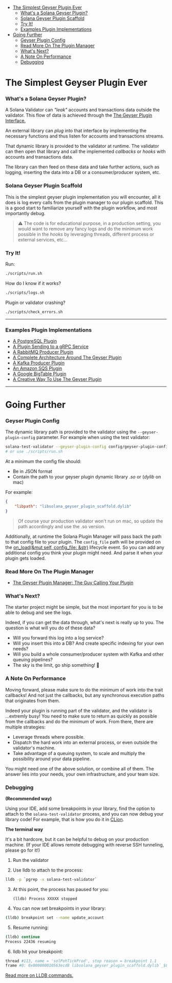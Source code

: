 - [The Simplest Geyser Plugin Ever](#the-simplest-geyser-plugin-ever)
    - [What's a Solana Geyser Plugin?](#whats-a-solana-geyser-plugin)
    - [Solana Geyser Plugin Scaffold](#solana-geyser-plugin-scaffold)
    - [Try It!](#try-it)
    - [Examples Plugin Implementations](#examples-plugin-implementations)
- [Going Further](#going-further)
    - [Geyser Plugin Config](#geyser-plugin-config)
    - [Read More On The Plugin Manager](#read-more-on-the-plugin-manager)
    - [What's Next?](#whats-next)
    - [A Note On Performance](#a-note-on-performance)
    - [Debugging](#debugging)

# The Simplest Geyser Plugin Ever

### What's a Solana Geyser Plugin?
A Solana Validator can _"leak"_ accounts and transactions data outside the validator.
This flow of data is achieved through the [The Geyser Plugin Interface.](https://docs.rs/solana-geyser-plugin-interface/latest/solana_geyser_plugin_interface/geyser_plugin_interface/trait.GeyserPlugin.html)

An external library can _plug_ into that interface by implementing the necessary functions and thus listen for accounts and transactions streams.

That dynamic library is provided to the validator at runtime. The validator can then open that library and call the implemented _callbacks_ or _hooks_ with accounts and transactions data.

The library can then feed on these data and take further actions, such as logging, inserting the data into a DB or a consumer/producer system, etc.

### Solana Geyser Plugin Scaffold
This is the simplest geyser plugin implementation you will encounter, all it does is log every calls from the plugin manager to our plugin scaffold.
This is a good start to familiarize yourself with the plugin workflow, and most importantly debug.

> ⚠️ The code is for educational purpose, in a production setting, you would want to remove any fancy logs and do the minimum work possible in the _hooks_ by leveraging threads, different process or external services, etc...

### Try It!

Run:
```bash
./scripts/run.sh
```

How do I know if it works?
```bash
./scripts/logs.sh
```

Plugin or validator crashing?
```bash
./scripts/check_errors.sh
```

---

### Examples Plugin Implementations
- [A PostgreSQL Plugin](https://github.com/solana-labs/solana-accountsdb-plugin-postgres)
- [A Plugin Sending to a gRPC Service](https://github.com/ckamm/solana-accountsdb-connector)
- [A RabbitMQ Producer Plugin](https://github.com/holaplex/indexer-geyser-plugin)
- [A Complete Architecture Around The Geyser Plugin](https://github.com/holaplex/indexer)
- [A Kafka Producer Plugin](https://github.com/Blockdaemon/solana-accountsdb-plugin-kafka)
- [An Amazon SQS Plugin](https://github.com/rpcpool/solana-accountsdb-sqs)
- [A Google BigTable Plugin](https://github.com/lijunwangs/solana-accountsdb-plugin-bigtable)
- [A Creative Way To Use The Geyser Plugin](https://github.com/clockwork-xyz/clockwork)

---

# Going Further

### Geyser Plugin Config

The dynamic library path is provided to the validator using the `--geyser-plugin-config` parameter.
For example when using the test validator:
```bash
solana-test-validator --geyser-plugin-config config/geyser-plugin-config-mac.json
# or use ./scripts/run.sh
```

At a minimum the config file should:
- Be in JSON format
- Contain the path to your geyser plugin dynamic library _.so_ or (_dylib_ on mac)

For example:
```json
{
    "libpath": "libsolana_geyser_plugin_scaffold.dylib"
}
```
> Of course your production validator won't run on mac, so update the path accordingly and use the .so version.

Additionally, at runtime the Solana Plugin Manager will pass back the path to that config file to your plugin. The `config_file` path will be provided on the [on_load(&mut self, config_file: &str)](https://docs.rs/solana-geyser-plugin-interface/latest/solana_geyser_plugin_interface/geyser_plugin_interface/trait.GeyserPlugin.html#method.on_load) lifecycle event.
So you can add any additional config you think your plugin might need. And parse it when your plugin gets loaded.


### Read More On The Plugin Manager
- [The Geyser Plugin Manager: The Guy Calling Your Plugin](https://github.com/solana-labs/solana/tree/master/geyser-plugin-manager)

### What's Next?
The starter project might be simple, but the most important for you is to be able to debug and see the logs.

Indeed, if you can get the data through, what's next is really up to you. The question is what will you do of these data?
- Will you forward this log into a log service?
- Will you insert this into a DB? And create specific indexing for your own needs?
- Will you build a whole consumer/producer system with Kafka and other queuing pipelines?
- The sky is the limit, go ship something! 🚀

### A Note On Performance
Moving forward, please make sure to do the minimum of work into the trait callbacks! And not just the callbacks, but any synchronous execution paths that originates from them.

Indeed your plugin is running part of the validator, and the validator is ...extremly busy! You need to make sure to return as quickly as possible from the callbacks and do the minimum of work. From there, there are multiple strategies:
- Leverage threads where possible.
- Dispatch the hard work into an external process, or even outside the validator's machine.
- Take advantage of a queuing system, to scale and multiply the possibility around your data pipeline.

You might need one of the above solution, or combine all of them. The answer lies into your needs, your own infrastructure, and your team size.

### Debugging

**(Recommended way)**

Using your IDE, add some breakpoints in your library, find the option to attach to the `solana-test-validator` process, and you can now debug your library code! For example, that is how you do it in [CLion](https://www.jetbrains.com/help/clion/attaching-to-local-process.html).



**The terminal way**

It's a bit hardcore, but it can be helpful to debug on your production machine. (If your IDE allows remote debugging with reverse SSH tunneling, please go for it!)

1. Run the validator

2. Use lldb to attach to the process:

```bash
lldb -p `pgrep -x solana-test-validator`
```

3. At this point, the process has paused for you:

   ```
   (lldb) Process XXXXX stopped
   ```

4. You can now set breakpoints in your library:

```bash
(lldb) breakpoint set --name update_account 
```

5. Resume running:

```bash
(lldb) continue
Process 22436 resuming
```

6. lldb hit your breakpoint:

```bash
thread #113, name = 'solPohTickProd', stop reason = breakpoint 1.1
frame #0: 0x000000010563ecd8 libsolana_geyser_plugin_scaffold.dylib`_$LT$solana_geyser_plugin_scaffold..geyser_plugin_hook..GeyserPluginHook$u20$as$u20$solana_geyser_plugin_interface..geyser_plugin_interface..GeyserPlugin$GT$::update_account::h6833f303509d44fe(self=0x0000000000000001, account=ReplicaAccountInfoVersions @ 0x00000002c4dc1c18, slot=16082, is_startup=false) at geyser_plugin_hook.rs:51:15
```

[Read more on LLDB commands.](https://lldb.llvm.org/use/tutorial.html)
